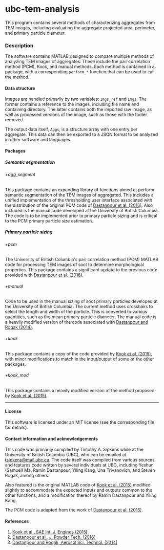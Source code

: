 # ubc-tem-analysis

This program contains several methods of characterizing aggregates from
TEM images, including evaluating the aggregate projected area, perimeter,
and primary particle diameter.


### Description

The software contains MATLAB designed to compare multiple
methods of analyzing TEM images of aggregates. These include the
pair correlation method (PCM), Kook, and manual methods. Each method 
is contained in a package, with a corresponding `perform_*` function that
can be used to call the method.

#### Data structure

Images are handled primarily by two variables: `Imgs_ref`
and `Imgs`. The former contains a reference to the images,
including file name and containing directory. The latter
contains both the imported raw image, as well as processed
versions of the image, such as those with the footer removed.

The output data itself, `Aggs`, is a structure array with one
entry per aggregate. This data can then be exported to a JSON
format to be analyzed in other software and languages.

#### Packages

##### Semantic segmentation

###### +agg_segment

This package contains an expanding library of functions aimed at perform semantic
segmentation of the TEM images of aggregated. This includes a unified implementation of 
the thresholding user interface associated with the distribution of the original PCM code of 
[Dastanpour et al. (2016)][dastanpour2016]. Also included is the manual code developed at the
University of British Columbia. The code is to be implemented prior to primary 
particle sizing and is critical to the PCM primary particle size estimation.

##### Primary particle sizing

###### +pcm

The University of British Columbia's pair correlation method (PCM) MATLAB code for processing TEM images of soot to determine morphological properties. This package contains a significant update to the previous code provided with [Dastanpour et al. (2016)][dastanpour2016].

###### +manual

Code to be used in the manual sizing of soot primary particles developed
at the University of British Columbia. The current method uses crosshairs
to select the length and width of the particle. This is converted to
various quantities, such as the mean primary particle diameter. The manual
code is a heavily modified version of the code associated with [Dastanpour and Rogak (2014)][dastanpour2014].

###### +kook

This package contains a copy of the code provided by [Kook et al. (2015)][kook],
with minor modifications to match in the input/output of some of the
other packages.

###### +kook_mod

This package contains a heavily modified version of the method proposed
by [Kook et al. (2015)][kook].

--------------------------------------------------------------------------

#### License

This software is licensed under an MIT license (see the corresponding file
for details).


#### Contact information and acknowledgements

This code was primarily compiled by Timothy A. Sipkens while at the
University of British Columbia (UBC), who can be emailed at
[tsipkens@mail.ubc.ca](mailto:tsipkens@mail.ubc.ca). The code
itself was compiled from various sources and features code written by
several individuals at UBC, including Yeshun (Samuel) Ma, Ramin Dastanpour,
Yiling Kang, Una Trivanovich, and Steven Rogak, among others.

Also featured is the original MATLAB code of [Kook et al. (2015)][kook]
modified slightly to accommodate the expected inputs and outputs common
to the other functions, and a modification thereof by Ramin Dastanpour
and Yiling Kang.

The PCM code is adapted from the work of [Dastanpour et al. (2016)][dastanpour2016].


#### References

1. [Kook et al., SAE Int. J. Engines (2015)][kook]
2. [Dastanpour et al., J. Powder Tech. (2016)][dastanpour2016]
3. [Dastanpour and Rogak, Aerosol Sci. Technol. (2014)][dastanpour2014]

[kook]: https://doi.org/10.4271/2015-01-1991
[dastanpour2016]: https://doi.org/10.1016/j.powtec.2016.03.027
[dastanpour2014]: https://doi.org/10.1080/02786826.2014.955565
